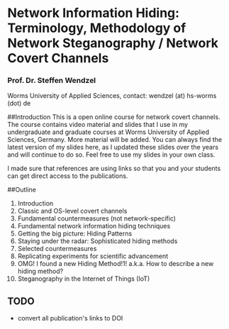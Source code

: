 # Network Information Hiding: Terminology, Methodology of Network Steganography / Network Covert Channels

### Prof. Dr. Steffen Wendzel
Worms University of Applied Sciences, contact: wendzel (at) hs-worms (dot) de

##Introduction
This is a open online course for network covert channels. The course contains video material and slides that I use in my undergraduate and graduate courses at Worms University of Applied Sciences, Germany. More material will be added. You can always find the latest version of my slides here, as I updated these slides over the years and will continue to do so. Feel free to use my slides in your own class.

I made sure that references are using links so that you and your students can get direct access to the publications.

##Outline

1. Introduction
2. Classic and OS-level covert channels
3. Fundamental countermeasures (not network-specific)
4. Fundamental network information hiding techniques
5. Getting the big picture: Hiding Patterns
6. Staying under the radar: Sophisticated hiding methods
7. Selected countermeasures
8. Replicating experiments for scientific advancement
9. OMG! I found a new Hiding Method!1! a.k.a. How to describe a new hiding method?
10. Steganography in the Internet of Things (IoT)

## TODO

- convert all publication's links to DOI
